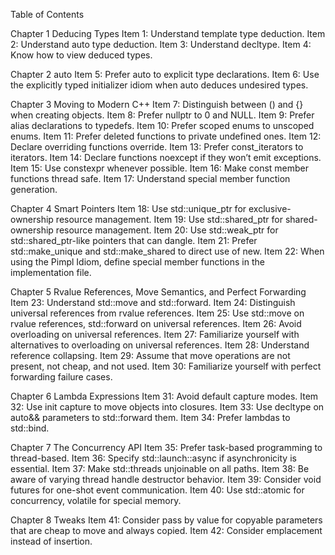 ﻿Table of Contents


Chapter 1 Deducing Types 
Item 1: Understand template type deduction. 
Item 2: Understand auto type deduction. 
Item 3: Understand decltype. 
Item 4: Know how to view deduced types. 

Chapter 2 auto 
Item 5: Prefer auto to explicit type declarations. 
Item 6: Use the explicitly typed initializer idiom when auto deduces undesired types. 

Chapter 3 Moving to Modern C++ 
Item 7: Distinguish between () and {} when creating objects. 
Item 8: Prefer nullptr to 0 and NULL. 
Item 9: Prefer alias declarations to typedefs. 
Item 10: Prefer scoped enums to unscoped enums. 
Item 11: Prefer deleted functions to private undefined ones. 
Item 12: Declare overriding functions override. 
Item 13: Prefer const_iterators to iterators. 
Item 14: Declare functions noexcept if they won’t emit exceptions. 
Item 15: Use constexpr whenever possible. 
Item 16: Make const member functions thread safe. 
Item 17: Understand special member function generation. 

Chapter 4 Smart Pointers 
Item 18: Use std::unique_ptr for exclusive-ownership resource management. 
Item 19: Use std::shared_ptr for shared-ownership resource management. 
Item 20: Use std::weak_ptr for std::shared_ptr-like pointers that can dangle. 
Item 21: Prefer std::make_unique and std::make_shared to direct use of new. 
Item 22: When using the Pimpl Idiom, define special member functions in the implementation file. 


Chapter 5 Rvalue References, Move Semantics, and Perfect Forwarding 
Item 23: Understand std::move and std::forward. 
Item 24: Distinguish universal references from rvalue references. 
Item 25: Use std::move on rvalue references, std::forward on universal references. 
Item 26: Avoid overloading on universal references. 
Item 27: Familiarize yourself with alternatives to overloading on universal references. 
Item 28: Understand reference collapsing. 
Item 29: Assume that move operations are not present, not cheap, and not used. 
Item 30: Familiarize yourself with perfect forwarding failure cases. 


Chapter 6 Lambda Expressions 
Item 31: Avoid default capture modes. 
Item 32: Use init capture to move objects into closures. 
Item 33: Use decltype on auto&& parameters to std::forward them. 
Item 34: Prefer lambdas to std::bind. 


Chapter 7 The Concurrency API 
Item 35: Prefer task-based programming to thread-based. 
Item 36: Specify std::launch::async if asynchronicity is essential. 
Item 37: Make std::threads unjoinable on all paths. 
Item 38: Be aware of varying thread handle destructor behavior. 
Item 39: Consider void futures for one-shot event communication. 
Item 40: Use std::atomic for concurrency, volatile for special memory. 


Chapter 8 Tweaks 
Item 41: Consider pass by value for copyable parameters that are cheap to move and always copied. 
Item 42: Consider emplacement instead of insertion. 


